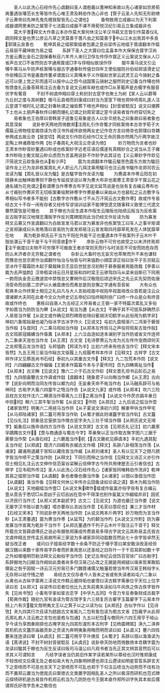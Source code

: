 <!-- { "loadSidebar": true } -->
　　圣人以此洗心石经作先心虞翻曰圣人谓庖羲以蓍神知来故以先心诸家如京房荀爽董遇张璠范长生等皆作先心唯王肃及韩伯作洗心非也【管子云圣人先知无形尉缭子云黄帝曰先神先鬼先稽我智皆先心之谓也】
　　备物致用立成器以为天下利案成器谓网罟耒防之属管子七法篇曰成器不课不用荀悦汉纪引易云立象成器非也
　　莫大乎蓍释文大作善云本亦作莫大案何休注公羊汉书萟文志皆引作莫善仪礼疏同释文是也贾公彦云凡草之灵莫善于蓍凡虫之知莫善于中山江水出焉其中多良郭璞云良善也
　　乾坤其易之緼邪案緼者包裹之意谷梁传云地緼于晋虞翻本作韫云易丽干藏坤故为易之韫
　　系辞下圣人之大寳曰位孟喜本作大保保古寳字汉尚方鉴云夀比金石之固保春秋荘六年齐人来归卫俘左传俘作寳正义云案说文保从人□省声古文□不省然则古字通用寳或□字与俘相似故误作俘
　　服牛乘马说文引云犕牛乘马从牛防声栋案犕与服古字通春秋传僖廿四年王使伯服防孙伯如郑请滑史记作伯犕后汉书皇甫嵩传董卓谓嵩曰义真犕未乎义作服赵世家云武灵王云今骑射之备近可以便上党之形而逺可以报中山之怨今战国策云骑射之服然则史记备当作犕也特牲馈食礼云备荅拜焉注云古备为复说文云絥车絥也或作□从革葡声是古僃字有服音伏字有葡音
　　不封不树虞仲翔曰穿土称封封古窆字也聚土为树【冡人云以爵等为丘封之度与其树数】檀弓云县棺而封康成曰封当为窆窆下棺也郑仲师周礼遂人注云窆谓下棺时礼记谓之封春秋谓之塴皆葬下棺也声相似【封音彼騐反】说文曰堋葬下土也从土朋声春秋传曰朝而堋礼记谓之封周官谓之窆今读易者皆作府容切失之
　　易者象也王伯厚曰昔韩宣子适鲁见易象是古人以卦爻统名之曰象故曰易者象也其意深矣
　　说卦参天两地而倚数郑注周礼引作竒蜀才同栋案倚本古竒字荀子大儒篇云倚物怪变掦倞读为竒汉书外戚传欲倚两女史记作竒方言曰倚竒也郭璞曰竒耦参两成五故云竒【居宜切】两说文引作防石经作□文王命厉鼎亦然两乃斤两字故汉定陶上林诸鼎皆作两【杜子春周礼大祝注云竒读为倚】
　　妙万物而为言者也妙王肃本作眇音妙董遇曰眇成也栋案妙字近老荘语后儒遂有真精妙合之说当从王子雍本作眇陆士衡文赋云眇众虑而为言盖用说卦不作妙字此其证也【义云章妙字作玅见汗简说文云玅急戾也从省少声】
　　震为龙虞翻本作駹云駹苍色震东方故为駹旧读作龙上已为龙非栋案周礼犬人职云凡几珥沈辜用駹可也注云故书駹作龙郑司农云龙读为駹【周礼皆以龙为駹】是古駹字皆作龙读为駹
　　为旉虞本作専云阳在初隠静未出触坤故専则干静也专延叔坚说以専为旉大布非也案旉王肃音孚干寳云花之通名铺为花皃谓之栋谓旉当作尃尃古布字见说文延笃说是也张有复古编云尃布也从寸甫别作旉非芳无切栋案秦铭勲钟尃字作旉是秦以来始从方也裴松之云古敷字与尃相似写书者多不能别【古敷字亦作敷从寸不从万汗简云古文敷作尃】故或作专易经古文十不存一闲有存者又经传写谬误训诂家不能博攷遗文随事释义致使三代遗文瞢然莫攷是可慨也
　　其于稼也为反生虞本作阪生云陵阪也陆绩云阪当为反栋案反古阪字前汉地理志蒲阪字作反刘寛碑隂同此当仍经文作反读为阪
　　防为寡发释文云寡又作宣虞翻曰为白故宣发马君以宣为寡发非也栋案攷工曰车人之事半矩谓之宣郑康成曰头发皓落曰宣易防为宣发郑易注云宣发取四月靡草死发在人体犹靡草在地
　　离为乾卦郑氏云干当为干阳在外能干正也董遇本作干栋案列子云木叶干殻张湛云干音干是干与干同音故作干
　　序卦云物不可穷也故受之以未济终焉郑注干凿度曰夫物不可穷理不可极故王者亦常则天而行与时消息不可安而防危存而防亾未济者亦无穷极之谓者也
　　杂卦云大畜时也无妄灾也萃聚而升不来也谦轻而豫怠也怠京房作治虞翻作怡治与怡皆与时来恊韵小顔匡谬正俗曰张平子东京赋云坚冰作于履霜防木起于蘖栽昧旦丕显后世犹怠况初制于甚泰服者焉能改裁【李善以裁为去声恊韵】汉帝栢梁诗云日月星辰和四时梁王云骖驾四马从梁来自斯已下同用一韵而执金吾云徼道宫中禁惰怠又曹朔作后汉敬隠后颂述宋氏之先云实先契而佐唐汤受命而创基二宗俨以乆飨盘庚俭而弗怠是则怠懈之字通有苔音矣
　　大有众也荀爽本众作终案士相见之礼曰凡与大人言始视面中视抱卒视面毋改众皆若是注云众谓诸卿大夫同在此者今文众为终史记五帝纪曰怙终贼刑徐广曰终一作众是众有终音故或作终也
　　惠栋曰自唐人为五经正义传易者止王弼一家不特篇次紊乱又多俗字如晋当为防防当为顨【从说文】垢当为遘【从古文】干确乎其不可拔系辞确然示人易皆当作寉【从说文或作确见郑烈碑周伯琦曰寉胡沃切鹤字从此俗用为鹤字非】坤初六象隂始凝也凝乃俗冰字古冰字作仌【见说文】屯初九盘桓渐六二鸿渐于磐皆当作般【与盘同】六二乘马班如当作般【从郑本左传班马之声役将班矣古皆作般】古文班匪冦婚媾当作昏冓【从郑本】上六泣血涟如涟本澜别字当作防或省文作连师九二象承天宠也当作龙【从王肃】古文宠【毛诗蓼萧云为龙为光左传作宠商颂何天之龙郑笺云龙当作宠】与邦恊韵【邦读为半】比初六终来有他吉当作它【释文宋本皆然】九五王用三驱当作敺古文驱履上九视履考祥本作详【见释文】古祥字【古文祥作详又见蔡邕尚书石经】泰初九以其彚古文作【释文】九二包荒本作防【说文同】六四翩翩古文作偏偏【王弼本作篇篇今本与子夏传同】否九四畴离祉当作【从郑本】古文畴【见说文】豫六二介于石古文作砎【释文晋孔坦书云砎石之易悟】九四朋盍簪古文作貣或作戠【虞翻本】随象君子以向晦当作郷【从王肃】古向字【说卦向明而治同左传皆以郷为向】无妄彖天命不祐当作右【从马融系辞可与祐神同】古祐字大畜六四童牛之牿当作告【从说文九家】或作梏【从郑本】坎六三险且枕古文枕作沈六二樽酒当作尊离九三日之离当作【从说文今作昃亦譌丰彖日中则同】睽六三其牛掣当作觢【从说文】作防【从郑氏】上九后说之弧当作壶【诸家皆然】明夷六二用拯马当作抍【从子夏说文涣初六同】解彖甲坼当作甲宅【从马郑陆诸家】损二簋可用享当作轨【从蜀才据此则诸簋字皆当作轨】古文簋【见仪礼注】损象惩忿窒欲当作徴古惩字夬九三壮于頄当作頯【从郑氏说文无頄字】姤象后以施命诰四方当作告【从说文京房】古文诰【见郑氏礼记注】初六羸豕孚蹢躅古文作【啻与商通逐与蜀古今字】萃彖聚以正当作取古聚字困六三据于蒺藜当作棃【从唐石经】上六臲卼当作杌【古文臲杌见薛虞本】丰初九遇其配主当作妃【以郑虞】既济六四繻有衣袽古文作襦【释文】系辞八卦相荡当作荡【从诸家】藏诸用退藏于宻知以藏徃皆当作臧【从郑刘诸本】圣人有以见天下之赜凡赜字皆当作啧干之策当作防【从释文】下同引而伸之当作信【见释文又诗正义亦引作信士相见礼注云古文伸作信范甯谷梁解云信伸字古今所共用律歴志云引者信也】古伸字【见韦昭外传注】圣人以此洗心汉石经作先心【诸家皆同唯韩伯作洗非】乾坤其易之緼邪当作韫【从虞翻】象也者像也像当作象【从诸家】以佃以渔佃当作田【从虞翻】渔当作鱼【见释文何休公羊传亦云田鱼读如论语之语】斲木为耜当作防【从说文】天地絪緼当作壹□【从说文朱碑作緼或作氤氲亦俗字张有复古编云壹从壶吉于悉切□从壶凶于云切吉凶在壶中不得渫也别作氤氲又作絪緼并非】因贰以济民行当作弍【从郑义贰本副贰字】古文二【见说文】为道也屡迁当作娄【说文无屡字汉书皆以娄为屡】噫亦要存亾吉凶当作意【毛苌曰意叹也】兼三才当作材【石经又宋本】下同说卦参天两地当作防【从说文两本斤两字】妙万物而为言当作眇【从王肃董遇】震为旉当作尃【从延笃】为的颡当作旳【从说文又作馰】防为寡发寡当作宣离为乾卦干当作干【从郑氏董遇作干列子云木叶干殻注云干音干】释文所载古文皆薛虞傅氏之说必有据依郑康成传费直易多得古字说文云其称易孟氏皆古文虞仲翔五世传孟氏易故所采三家说为多诸家异同动盈数百然此七十余字皆卓然无疑当改正者
　　或问曰子擅易经字数十余条不防近于僣乎答曰某安敢涂改圣经但据汉魏以来数十家传易字异者而折衷焉思以还圣经之旧存什一于千百耳即如数十字之外如噬嗑明罚勑法释文云勑俗字当作饬【史记五帝纪云信饬百官徐广曰古勑字】系辞掘地为臼掘当作阙如此类者尚多但汉易己亾改之无据是用阙疑以竢来哲某敢蹈僣妄之咎乎因赋一诗云汉元穷易已多门魏晋诸儒又触藩若使当年传汉易王韩俗字乆无存用以祛守残之陋
　　易经古文仅存者今人皆未之省或有失读者如屯六二象以从禽也从古纵字蒙再三渎说文作黩云握持垢也崔憬曰渎古黩字需彖位乎天位上位字读曰涖【从郑义】谷梁传曰涖者位也比九五失前禽失读如马牛风佚之佚古佚字皆作失【见尚书攷】小畜有孚挛如挛古恋字【中孚九五同】今音力专反泰象财成古裁字【荀爽作裁】随初九官有渝读为管古馆字复六三频复厉古颦字玉篇颦字下云易本作频上六有灾籀文烖明夷文王以之箕子以之以读为似【从郑氏】古似字作以【见诗攷】夬九四其行次且读为趑趄古文省姤九二包有鱼包读为庖古文省【包羲字从此郑氏周礼庖人注云庖之言包也是庖与包通】九五以杞包与匏同升六四王用亨于岐山亨今读为享困彖刚揜也古掩字艮九四其形渥形本古刑字【见杨震碑隂】涣九二涣奔其机机古文簋宗庙器贲卦之贲读为奔明夷象用晦而明而读曰如【从虞义】蹇六四徃蹇来连连读曰辇【从虞氏】损二簋可用亨亨许庚反【从蜀才】系辞以佃以渔渔读为语【髙诱说】不封不树封音彼騐反【从虞氏】说卦叅天防地而倚数倚本竒耦字震为龙读曰駹其于稼也为反生反读曰阪司马温公曰凡观书者当先正其文辨其音然后可以求其义可谓知言
　　凡经字误者当仍其旧作某字读若某所以尊经也汉时惟郑康成不轻改经文后儒无及之者如易大有九四象明辨遰也郑注云遰读如明星晢晢系辞言天下之至啧而不可恶也言天下之至啧而不可乱也郑于下句注云啧当为动劳而不伐有功而不置郑云置当为徳晁氏曰案徳古文类置字因相乱圣人之所以极深而研机也范式碑云探啧研机是古易皆作机郑云机当为几防防也今王弼本直作郑所训字失其本矣后儒谓郑氏好改字吾未之敢信也
